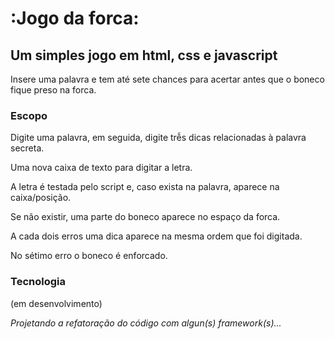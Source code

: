 # :Jogo da forca:

## Um simples jogo em html, css e javascript

Insere uma palavra e tem até sete chances para acertar antes que o boneco fique preso na forca.

### Escopo

Digite uma palavra, em seguida, digite trễs dicas relacionadas à palavra secreta.

Uma nova caixa de texto para digitar a letra.

A letra é testada pelo script e, caso exista na palavra, aparece na caixa/posição.

Se não existir, uma parte do boneco aparece no espaço da forca.

A cada dois erros uma dica aparece na mesma ordem que foi digitada.

No sétimo erro o boneco é enforcado.

### Tecnologia

(em desenvolvimento)

*Projetando a refatoração do código com algun(s) framework(s)...*



